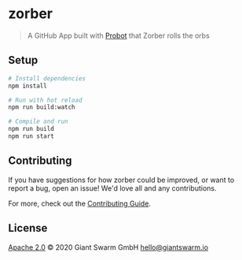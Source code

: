 # zorber

> A GitHub App built with [Probot](https://github.com/probot/probot) that Zorber rolls the orbs

## Setup

```sh
# Install dependencies
npm install

# Run with hot reload
npm run build:watch

# Compile and run
npm run build
npm run start
```

## Contributing

If you have suggestions for how zorber could be improved, or want to report a bug, open an issue! We'd love all and any contributions.

For more, check out the [Contributing Guide](CONTRIBUTING.md).

## License

[Apache 2.0](LICENSE) © 2020 Giant Swarm GmbH <hello@giantswarm.io>
